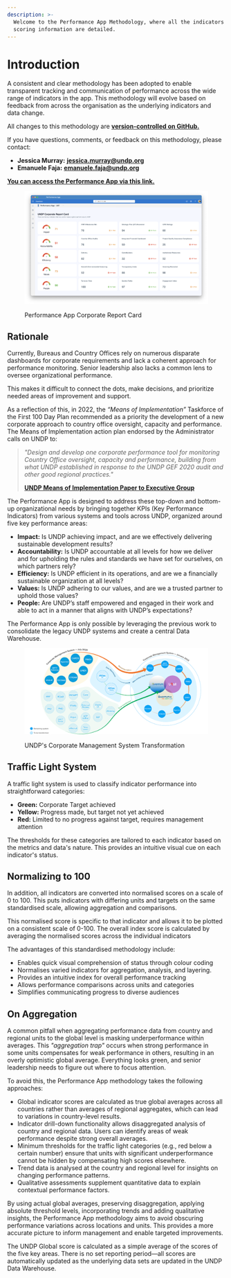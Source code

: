 ```yaml
---
description: >-
  Welcome to the Performance App Methodology, where all the indicators and
  scoring information are detailed.
---
```


# Introduction

A consistent and clear methodology has been adopted to enable transparent tracking and communication of performance across the wide range of indicators in the app. This methodology will evolve based on feedback from across the organisation as the underlying indicators and data change.

All changes to this methodology are [**version-controlled on GitHub.**](https://github.com/undp/performance-app-methodology)

If you have questions, comments, or feedback on this methodology, please contact:

* **Jessica Murray:** [**jessica.murray@undp.org**](mailto:jessica.murray@undp.org)
* **Emanuele Faja:** [**emanuele.faja@undp.org**](mailto:emanuele.faja@undp.org)

[**You can access the Performance App via this link.**](https://undp.sharepoint.com/sites/PerformanceApp/)

<figure><img src=".gitbook/assets/Qfe1bFv4@2x.png" alt=""><figcaption><p>Performance App Corporate Report Card</p></figcaption></figure>

## Rationale

Currently, Bureaus and Country Offices rely on numerous disparate dashboards for corporate requirements and lack a coherent approach for performance monitoring. Senior leadership also lacks a common lens to oversee organizational performance.

This makes it difficult to connect the dots, make decisions, and prioritize needed areas of improvement and support.&#x20;

As a reflection of this, in 2022, the _“Means of Implementation”_ Taskforce of the First 100 Day Plan recommended as a priority the development of a new corporate approach to country office oversight, capacity and performance. The Means of Implementation action plan endorsed by the Administrator calls on UNDP to:&#x20;

> _"Design and develop one corporate performance tool for monitoring Country Office oversight, capacity and performance, building from what UNDP established in response to the UNDP GEF 2020 audit and other good regional practices."_
>
> [**UNDP Means of Implementation Paper to Executive Group**](https://undp-my.sharepoint.com/:w:/g/personal/jessica\_murray\_undp\_org/EdZ1yOhs2kJBurLJpDDuxjgBTrs8Pvsr3b4iWUzU5qNXMA?e=s6Qo5g)

The Performance App is designed to address these top-down and bottom-up organizational needs by bringing together KPIs (Key Performance Indicators) from various systems and tools across UNDP, organized around five key performance areas:

* **Impact:** Is UNDP achieving impact, and are we effectively delivering sustainable development results?
* **Accountability:** Is UNDP accountable at all levels for how we deliver and for upholding the rules and standards we have set for ourselves, on which partners rely?
* **Efficiency:** Is UNDP efficient in its operations, and are we a financially sustainable organization at all levels?
* **Values:** Is UNDP adhering to our values, and are we a trusted partner to uphold those values?
* **People:** Are UNDP’s staff empowered and engaged in their work and able to act in a manner that aligns with UNDP’s expectations?

The Performance App is only possible by leveraging the previous work to consolidate the legacy UNDP systems and create a central Data Warehouse.&#x20;

<figure><img src=".gitbook/assets/UNDP Corporate Ecosystem.png" alt=""><figcaption><p>UNDP's Corporate Management System Transformation</p></figcaption></figure>

## **Traffic Light System**

A traffic light system is used to classify indicator performance into straightforward categories:

* **Green:** Corporate Target achieved
* **Yellow:** Progress made, but target not yet achieved
* **Red:** Limited to no progress against target, requires management attention

The thresholds for these categories are tailored to each indicator based on the metrics and data's nature. This provides an intuitive visual cue on each indicator's status.

## **Normalizing to 100**

In addition, all indicators are converted into normalised scores on a scale of 0 to 100. This puts indicators with differing units and targets on the same standardised scale, allowing aggregation and comparisons.

This normalised score is specific to that indicator and allows it to be plotted on a consistent scale of 0-100. The overall index score is calculated by averaging the normalised scores across the individual indicators

The advantages of this standardised methodology include:

* Enables quick visual comprehension of status through colour coding
* Normalises varied indicators for aggregation, analysis, and layering.
* Provides an intuitive index for overall performance tracking
* Allows performance comparisons across units and categories
* Simplifies communicating progress to diverse audiences

## On Aggregation

A common pitfall when aggregating performance data from country and regional units to the global level is masking underperformance within averages. This _"aggregation trap"_ occurs when strong performance in some units compensates for weak performance in others, resulting in an overly optimistic global average. Everything looks green, and senior leadership needs to figure out where to focus attention.

To avoid this, the Performance App methodology takes the following approaches:

* Global indicator scores are calculated as true global averages across all countries rather than averages of regional aggregates, which can lead to variations in country-level results.
* Indicator drill-down functionality allows disaggregated analysis of country and regional data. Users can identify areas of weak performance despite strong overall averages.
* Minimum thresholds for the traffic light categories (e.g., red below a certain number) ensure that units with significant underperformance cannot be hidden by compensating high scores elsewhere.
* Trend data is analysed at the country and regional level for insights on changing performance patterns.
* Qualitative assessments supplement quantitative data to explain contextual performance factors.

By using actual global averages, preserving disaggregation, applying absolute threshold levels, incorporating trends and adding qualitative insights, the Performance App methodology aims to avoid obscuring performance variations across locations and units. This provides a more accurate picture to inform management and enable targeted improvements.

The UNDP Global score is calculated as a simple average of the scores of the five key areas. There is no set reporting period—all scores are automatically updated as the underlying data sets are updated in the UNDP Data Warehouse.
